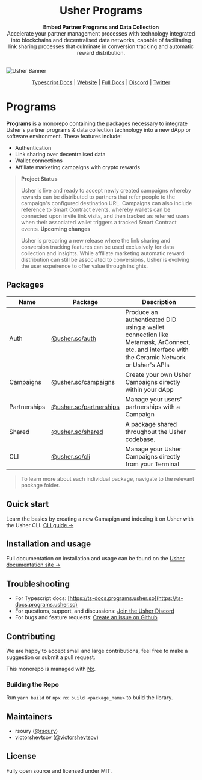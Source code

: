 <div align="center">
  <h1>Usher Programs</h1>
</div>

<div align="center">
  <strong>Embed Partner Programs and Data Collection</strong>
</div>

<div align="center">
  Accelerate your partner management processes with technology integrated into blockchains and decentralised data networks, capable of facilitating link sharing processes that culminate in conversion tracking and automatic reward distribution.
</div>
<br/>

![Usher Banner](https://lh3.googleusercontent.com/fife/AAbDypCRXxfgnFwaJrW_IrfHGoLSooabi9W3W8DxVD3f5b5A9c3jLKNfNuR57j_-uGoccVqdpTy8cV37sdLx8UVz3BfcfgTnQ6xz7qXf4A6F2x1n1kVAARMs3id7j3XQuao6Q-OT1DtrDlEpR1Eq1-1L5XNH-pxb3Pcueu4ykFMbx88Yyek6o8yU9B1l8ozi88YIlEFDmBds9q9ac-TAsF-7JXNjhig1pWRzGY81qi5FNxsqm_o21HPWJbk1dRpArAtgEyBBbmGErd4MUg8eOePeKO0AOlXJzhfSYh63ejqPFeHePrUzNzEitA1sbuNqxGTuGvCmiDKeTjsB8ojn63dni71PqxgAXSNkK3SA0de7PsaEfLJlI8DjDXT_zPgmA7EpBdg_gClm5WQIoDMFM7V4jMi6E5rK7-y2JrkW15O023zd28-SmEZEvyVrLKPzM0tNvl5dH53sBdOHUBJpsBG-VRP70PPNmgu6kbdrXnUHi125mMe2NnYYe9PVy2BM8FlFnnRf23xISfWt-tiwab9WC-hl3rTRdLOacEKiRGLWyp7Aq6zIQLbktVjJ6CUu8Pc2UB9yUs74tHaajG4zrIh49WZ_ib6ne7wrxqAjKvjI8uvvD6cM_sxKCcd-3qP2t-eDX__tzTA74cr-36xhipwxPjnUABk95lgNCxoiDktWzsttj4QpZmxhVQLi1LL2f_2KWHhCUmuuvsEXcyzotTQwz3MB--cmS5CaNXPPysi94qh0qo3Kqlk7H_IjFsgFrLWh1PvH5l86R-IIqq75jp0KfVcrwM5M5ENaYDpoUDxEsiHiVBOAcRG9ibz-ADL6uqVAwySu3jtVjLvoROYwtumtoMTsrLGydZPnfDj2KqHZzzg1wxD1bjEXktZDvxpF9GCs-jxFxCL3UZ43wrwhmsIZvcI2Iu1ynrlUAPo0bOpgU8VtZ2fKCGBiRuc-dIef91OZdPxUkqsZNWng-fi6XC36EmgjvbdAX8WpiKmzlTDSvJJlQmWajtMHa-Ir_temeBRzdWzctK1sB5gOHM08yYVzedex2tf95CnEmi2FPWAmtFvhXxwjXFvYBITVdxE7u3y45tUmA-QG1WgGaucnyERY4akrlNvEFroqNcP8areTqLWTq7sYIwtRiP4uclbIyRsQkFpJa3j5Dh_OeSHgSJxDudVpVXECK_EKkgIAoC6ZkR9KrS916_K_pHIyy20xbn_Zerha6mcIXod33TSzE8NeMf8VGbA9DHvYRMSwQCOTNlIe1yzkipJbbizIE5P9H0e0qb7W3i_EOE5EkVKQyelQt9I-VSpXIay5QYGCMTCFN9dJu1Bq7FGAIjNLC3RKWm3HOgrp-GoClYiKcI5RTUL6AVqqXGczCs2sDYIfgj0q0eCTVOWe2vL8H3RdHi0Ouah2SW8iGQfNrG9i10EVwpNccPDK_1Xv6FJFVyfdEMJ8SesMpMq8Ypkqc57tNzJPaX15ciyj1CSDwh1hm4DCxq5nNnDQq5qTulOzOtqqGHgUVWnySia5Y-JMcwvhO3IRbhWXXyDsc-NcxqbyqzhnMbehbFh6JF4=w1920-h1005)

<div align="center">
   <a href="https://ts-docs.programs.usher.so">Typescript Docs</a>
   <span> | </span>
   <a href="https://www.usher.so">Website</a>
   <span> | </span>
   <a href="https://docs.usher.so">Full Docs</a>
   <span> | </span>
   <a href="https://go.usher.so/discord">Discord</a>
   <span> | </span>
   <a href="https://go.usher.so/twitter">Twitter</a>
</div>

# Programs

**Programs** is a monorepo containing the packages necessary to integrate Usher's partner programs & data collection technology into a new dApp or software environment.
These features include:

- Authentication
- Link sharing over decentralised data
- Wallet connections
- Affiliate marketing campaigns with crypto rewards

> **Project Status**
>
> Usher is live and ready to accept newly created campaigns whereby rewards can be distributed to partners that refer people to the campaign's configured destination URL. Campaigns can also include reference to Smart Contract events, whereby wallets can be connected upon invite link visits, and then tracked as referred users when their associated wallet triggers a tracked Smart Contract events.
> **Upcoming changes**
>
> Usher is preparing a new release where the link sharing and conversion tracking features can be used exclusively for data collection and insights. While affiliate marketing automatic reward distribution can still be associated to conversions, Usher is evolving the user expeirence to offer value through insights.

## Packages

| Name         | Package                                         | Description                                                                                                                                  |
| ------------ | ----------------------------------------------- | -------------------------------------------------------------------------------------------------------------------------------------------- |
| Auth         | [@usher.so/auth](packages/auth)                 | Produce an authenticated DID using a wallet connection like Metamask, ArConnect, etc. and interface with the Ceramic Network or Usher's APIs |
| Campaigns    | [@usher.so/campaigns](packages/campaigns)       | Create your own Usher Campaigns directly within your dApp                                                                                    |
| Partnerships | [@usher.so/partnerships](packages/partnerships) | Manage your users' partnerships with a Campaign                                                                                              |
| Shared       | [@usher.so/shared](packages/shared)             | A package shared throughout the Usher codebase.                                                                                              |
| CLI          | [@usher.so/cli](packages/cli)                   | Manage your Usher Campaigns directly from your Terminal                                                                                      |

> To learn more about each individual package, navigate to the relevant package folder.

## Quick start

Learn the basics by creating a new Camapign and indexing it on Usher with the Usher CLI. [CLI guide →](packages/cli)

## Installation and usage

Full documentation on installation and usage can be found on the [Usher documentation site →](https://docs.usher.so/)

## Troubleshooting

- For Typescript docs: [https://ts-docs.programs.usher.so](https://ts-docs.programs.usher.so)
- For questions, support, and discussions: [Join the Usher Discord](https://go.usher.so/discord)
- For bugs and feature requests: [Create an issue on Github](https://github.com/usherlabs/programs/issues)

## Contributing

We are happy to accept small and large contributions, feel free to make a suggestion or submit a pull request.

This monorepo is managed with [Nx](https://nx.dev).

### Building the Repo

Run `yarn build` or `npx nx build <package_name>` to build the library.

## Maintainers

- rsoury ([@rsoury](https://github.com/rsoury))
- victorshevtsov ([@victorshevtsov](https://github.com/victorshevtsov))

## License

Fully open source and licensed under MIT.

